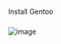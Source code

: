
<p align="left">Install Gentoo</p>

###

![image](https://github.com/norrlandxyz/norrlandxyz/assets/62264750/8f9d5e29-4d52-4dcc-a1c2-fb2f0a766183)
